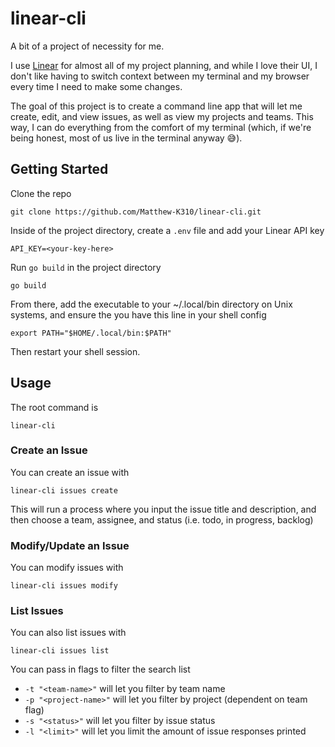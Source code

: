 # linear-cli

A bit of a project of necessity for me.

I use [Linear](https://linear.app) for almost all of my project planning, and
while I love their UI, I don't like having to switch context between my
terminal and my browser every time I need to make some changes.

The goal of this project is to create a command line app that will let me
create, edit, and view issues, as well as view my projects and teams. This way,
I can do everything from the comfort of my terminal (which, if we're being
honest, most of us live in the terminal anyway 😅).

###

<!-- TODO: Add images and screen recordings for documentation purposes-->

## Getting Started

Clone the repo

    git clone https://github.com/Matthew-K310/linear-cli.git

Inside of the project directory, create a `.env` file and add your Linear API
key

    API_KEY=<your-key-here>

Run `go build` in the project directory

    go build

From there, add the executable to your ~/.local/bin directory on Unix systems,
and ensure the you have this line in your shell config

    export PATH="$HOME/.local/bin:$PATH"

Then restart your shell session.

###

## Usage

The root command is

    linear-cli

### Create an Issue

You can create an issue with

    linear-cli issues create

This will run a process where you input the issue title and description, and then choose a team, assignee, and status (i.e. todo, in progress, backlog)

### Modify/Update an Issue

You can modify issues with

    linear-cli issues modify

### List Issues

You can also list issues with

    linear-cli issues list

You can pass in flags to filter the search list

- `-t "<team-name>"` will let you filter by team name
- `-p "<project-name>"` will let you filter by project (dependent on team flag)
- `-s "<status>"` will let you filter by issue status
- `-l "<limit>"` will let you limit the amount of issue responses printed
